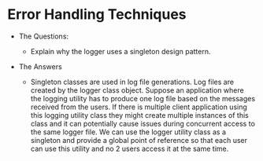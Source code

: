 # Error Handling Techniques


   
* The Questions:
   - Explain why the logger uses a singleton design pattern. 
 
* The Answers
   - Singleton classes are used in log file generations. Log files are created by the logger class object. Suppose an application where the logging utility has to produce one log file based on the messages received from the users. If there is multiple client application using this logging utility class they might create multiple instances of this class and it can potentially cause issues during concurrent access to the same logger file. We can use the logger utility class as a singleton and provide a global point of reference so that each user can use this utility and no 2 users access it at the same time.
